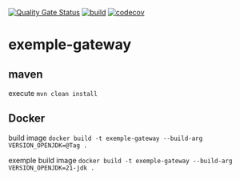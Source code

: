 [![Quality Gate Status](https://sonarcloud.io/api/project_badges/measure?project=doudouchat_exemple-gateway&metric=alert_status)](https://sonarcloud.io/dashboard?id=doudouchat_exemple-gateway)
[![build](https://github.com/doudouchat/exemple-gateway/workflows/build/badge.svg)](https://github.com/doudouchat/exemple-gateway/actions)
[![codecov](https://codecov.io/gh/doudouchat/exemple-gateway/graph/badge.svg)](https://codecov.io/gh/doudouchat/exemple-gateway) 

# exemple-gateway

## maven

<p>execute <code>mvn clean install</code></p>

## Docker

<p>build image <code>docker build -t exemple-gateway --build-arg VERSION_OPENJDK=@Tag .</code></p>

<p>exemple build image <code>docker build -t exemple-gateway --build-arg VERSION_OPENJDK=21-jdk .</code>

